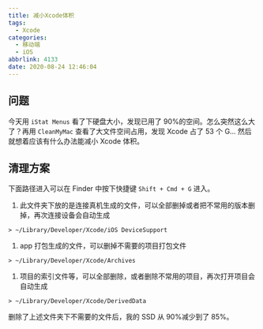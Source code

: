```yaml
---
title: 减小Xcode体积
tags:
  - Xcode
categories:
  - 移动端
  - iOS
abbrlink: 4133
date: 2020-08-24 12:46:04
---
```


## 问题

今天用 `iStat Menus` 看了下硬盘大小，发现已用了 90%的空间。怎么突然这么大了？再用 `CleanMyMac` 查看了大文件空间占用，发现 Xcode 占了 53 个 G… 然后就想着应该有什么办法能减小 Xcode 体积。

<!-- more -->

## 清理方案

下面路径进入可以在 Finder 中按下快捷键 `Shift + Cmd + G` 进入。

1. 此文件夹下放的是连接真机生成的文件，可以全部删掉或者把不常用的版本删掉，再次连接设备会自动生成

```shell
> ~/Library/Developer/Xcode/iOS DeviceSupport
```

1. app 打包生成的文件，可以删掉不需要的项目打包文件

```shell
> ~/Library/Developer/Xcode/Archives
```

1. 项目的索引文件等，可以全部删除，或者删除不常用的项目，再次打开项目会自动生成

```shell
> ~/Library/Developer/Xcode/DerivedData
```

删除了上述文件夹下不需要的文件后，我的 SSD 从 90%减少到了 85%。
